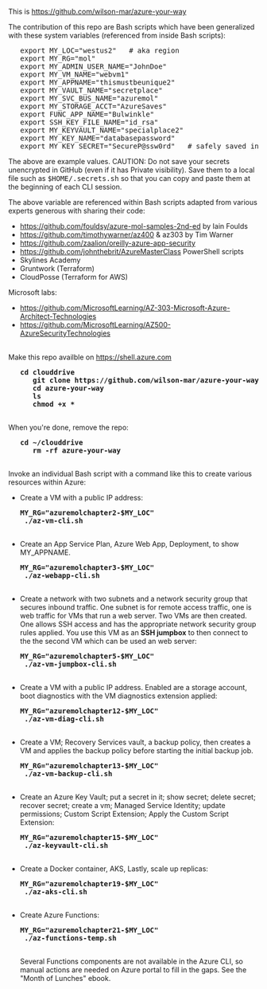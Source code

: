 This is <a target="_blank" href="https://github.com/wilson-mar/azure-your-way/">https://github.com/wilson-mar/azure-your-way</a>

The contribution of this repo are Bash scripts which have been generalized with these system variables (referenced from inside Bash scripts):

   <ul><pre>export MY_LOC="westus2"   # aka region
export MY_RG="mol"
export MY_ADMIN_USER_NAME="JohnDoe"
export MY_VM_NAME="webvm1"
export MY_APPNAME="thismustbeunique2"
export MY_VAULT_NAME="secretplace"
export MY_SVC_BUS_NAME="azuremol"
export MY_STORAGE_ACCT="AzureSaves"
export FUNC_APP_NAME="Bulwinkle"
export SSH_KEY_FILE_NAME="id_rsa"
export MY_KEYVAULT_NAME="specialplace2"
export MY_KEY_NAME="databasepassword"
export MY_KEY_SECRET="SecureP@ssw0rd"   # safely saved in Key Vault
</pre></ul>

The above are example values. CAUTION: Do not save your secrets unencrypted in GitHub (even if it has Private visibility).
Save them to a local file such as <tt>$HOME/.secrets.sh</tt> 
so that you can copy and paste them at the beginning of each CLI session.

The above variable are referenced within Bash scripts adapted from various experts generous with sharing their code:
   * https://github.com/fouldsy/azure-mol-samples-2nd-ed by Iain Foulds 
   * https://github.com/timothywarner/az400 & az303 by Tim Warner
   * https://github.com/zaalion/oreilly-azure-app-security
   * https://github.com/johnthebrit/AzureMasterClass PowerShell scripts
   * Skylines Academy
   * Gruntwork (Terraform)
   * CloudPosse (Terraform for AWS)
   
   Microsoft labs:
   * https://github.com/MicrosoftLearning/AZ-303-Microsoft-Azure-Architect-Technologies
   * https://github.com/MicrosoftLearning/AZ500-AzureSecurityTechnologies
   <br /><br />

Make this repo availble on https://shell.azure.com

   <ul><pre><strong>cd clouddrive
   git clone https://github.com/wilson-mar/azure-your-way.git --depth 1 
   cd azure-your-way
   ls
   chmod +x *
   </strong></pre></ul>

When you're done, remove the repo:

   <ul><pre><strong>cd ~/clouddrive
   rm -rf azure-your-way
   </strong></pre></ul>

Invoke an individual Bash script with a command like this to create various resources within Azure:

* Create a VM with a public IP address:

   <pre><strong>MY_RG="azuremolchapter2-$MY_LOC"
   ./az-vm-cli.sh 
   </strong></pre>

* Create an App Service Plan, Azure Web App, Deployment, to show MY_APPNAME.

   <pre><strong>MY_RG="azuremolchapter3-$MY_LOC"
   ./az-webapp-cli.sh
   </strong></pre>

* Create a network with two subnets and a network security group that secures inbound traffic. One subnet is for remote access traffic, one is web traffic for VMs that run a web server. Two VMs are then created. One allows SSH access and has the appropriate network security group rules applied. You use this VM as an <strong>SSH jumpbox</strong> to then connect to the the second VM which can be used an web server:

   <pre><strong>MY_RG="azuremolchapter5-$MY_LOC"
   ./az-vm-jumpbox-cli.sh
   </strong></pre> 

* Create a VM with a public IP address. Enabled are a storage account, boot diagnostics with the VM diagnostics extension applied:

   <pre><strong>MY_RG="azuremolchapter12-$MY_LOC"
   ./az-vm-diag-cli.sh
   </strong></pre>

* Create a VM; Recovery Services vault, a backup policy, then creates a VM and applies the backup policy before starting the initial backup job.

   <pre><strong>MY_RG="azuremolchapter13-$MY_LOC"
   ./az-vm-backup-cli.sh
   </strong></pre>

* Create an Azure Key Vault; put a secret in it; show secret; delete secret; recover secret; create a vm; Managed Service Identity; update permissions; Custom Script Extension; Apply the Custom Script Extension:

   <pre><strong>MY_RG="azuremolchapter15-$MY_LOC"
   ./az-keyvault-cli.sh
   </strong></pre>
   
* Create a Docker container, AKS, Lastly, scale up replicas:

   <pre><strong>MY_RG="azuremolchapter19-$MY_LOC"
   ./az-aks-cli.sh
   </strong></pre>

* Create Azure Functions:

   <pre><strong>MY_RG="azuremolchapter21-$MY_LOC"
   ./az-functions-temp.sh
   </strong></pre>

   Several Functions components are not available in the Azure CLI, so manual actions are needed on Azure portal to fill in the gaps.
   See the "Month of Lunches" ebook.
